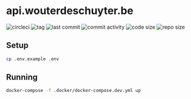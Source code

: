 # api.wouterdeschuyter.be

![circleci](https://circleci.com/gh/wouterds/api.wouterdeschuyter.be.svg?style=shield)
![tag](https://img.shields.io/github/tag/wouterds/api.wouterdeschuyter.be.svg)
![last commit](https://img.shields.io/github/last-commit/wouterds/api.wouterdeschuyter.be.svg)
![commit activity](https://img.shields.io/github/commit-activity/m/wouterds/api.wouterdeschuyter.be)
![code size](https://img.shields.io/github/languages/code-size/wouterds/api.wouterdeschuyter.be.svg)
![repo size](https://img.shields.io/github/repo-size/wouterds/api.wouterdeschuyter.be)

## Setup

```bash
cp .env.example .env
```

## Running

```bash
docker-compose -f .docker/docker-compose.dev.yml up
```
